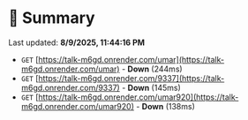 # 📖 Summary
Last updated: **8/9/2025, 11:44:16 PM**

- `GET` [https://talk-m6gd.onrender.com/umar](https://talk-m6gd.onrender.com/umar) - **Down** (244ms)
- `GET` [https://talk-m6gd.onrender.com/9337](https://talk-m6gd.onrender.com/9337) - **Down** (145ms)
- `GET` [https://talk-m6gd.onrender.com/umar920](https://talk-m6gd.onrender.com/umar920) - **Down** (138ms)
